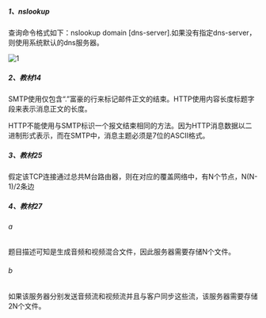 ##### 1、nslookup

查询命令格式如下：nslookup domain [dns-server].如果没有指定dns-server，则使用系统默认的dns服务器。

![1](\1.JPG)

##### 2、教材14

SMTP使用仅包含“.”富豪的行来标记邮件正文的结束。HTTP使用内容长度标题字段来表示消息正文的长度。

HTTP不能使用与SMTP标识一个报文结束相同的方法。因为HTTP消息数据以二进制形式表示，而在SMTP中，消息主题必须是7位的ASCII格式。

##### 3、教材25

假定该TCP连接通过总共M台路由器，则在对应的覆盖网络中，有N个节点，N(N-1)/2条边

##### 4、教材27

###### a

题目描述可知是生成音频和视频混合文件，因此服务器需要存储N个文件。

###### b

如果该服务器分别发送音频流和视频流并且与客户同步这些流，该服务器需要存储2N个文件。


